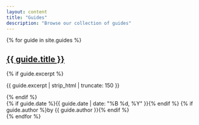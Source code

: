 ```yaml
---
layout: content
title: "Guides"
description: "Browse our collection of guides"
---
```


<div class="guides-index">
  <div class="guides-grid">
    {% for guide in site.guides %}
      <article class="guide-card">
        <h2><a href="{{ guide.url | relative_url }}">{{ guide.title }}</a></h2>
        {% if guide.excerpt %}
          <p>{{ guide.excerpt | strip_html | truncate: 150 }}</p>
        {% endif %}
        <div class="guide-meta">
          {% if guide.date %}<time>{{ guide.date | date: "%B %d, %Y" }}</time>{% endif %}
          {% if guide.author %}<span class="author">by {{ guide.author }}</span>{% endif %}
        </div>
      </article>
    {% endfor %}
  </div>
</div>
